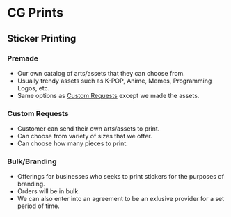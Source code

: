 # CG Prints

## Sticker Printing

### Premade
* Our own catalog of arts/assets that they can choose from.
* Usually trendy assets such as K-POP, Anime, Memes, Programming Logos, etc.
* Same options as [Custom Requests](#custom-requests) except we made the assets.

### Custom Requests
* Customer can send their own arts/assets to print.
* Can choose from variety of sizes that we offer.
* Can choose how many pieces to print.

### Bulk/Branding
* Offerings for businesses who seeks to print stickers for the purposes of branding.
* Orders will be in bulk.
* We can also enter into an agreement to be an exlusive provider for a set period of time.
